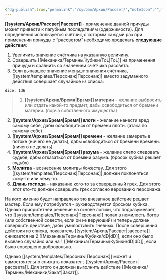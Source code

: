 ```yaml
---
{"dg-publish":true,"permalink":"/system/Архив/Рассвет/","noteIcon":"","created":"2025-08-21T13:47:54.785+03:00","updated":"2025-07-29T23:53:08.222+03:00"}
---
```


**[[system/Архив/Рассвет\|Рассвет]]** - применение данной причуды может привести к пагубным последствиям (одержимости). Для определения используется счётчик, с которым каждый раз при применении причуды с “рассветом” необходимо проделать **следующие действия**:
1. Увеличить значение счётчика на указанную величину.
2. Совершить [[Механика/Термины/Кубики/ToL\|ToL]] на применения причуды и сравнить со значением счётчика рассвета.
3. Если выпавшее значение меньше значения счётчика, [[system/templates/Персонаж\|Персонаж]] вместо задуманного действия совершает случайное из списка:

`dice: 1d6`

>1. **[[system/Архив/Бремя\|Бремя]] материи** - желание выбросить или отдать какой-то предмет, дабы освободиться от бремени материи. (порча собственного имущества)
2. **[[system/Архив/Бремя\|Бремя]] плоти** - желание нанести вред самому себе, дабы освободиться от бремени плоти. (атака по самому себе)
3. **[[system/Архив/Бремя\|Бремя]] времени** - желание замереть в потоке (ничего не делать), дабы освободиться от бремени времени. (ничего не делать)
4. **[[system/Архив/Бремя\|Бремя]] разума** - желание слепо следовать судьбе, дабы отказаться от бремени разума. (бросок кубика решает судьбу)
5. **Молитва** - вознесение молитвы божеству. Для этого [[system/templates/Персонаж\|Персонаж]] должен поклоняться кому-то или чему-то. 
6. **Длань господа** - наказание кого-то за совершенный грех. Для этого этот кто-то должен совершить грех согласно верованию персонажа.

На кого именно будет направлено это внезапное действие решает мастер. Если ему потребуется - руководствуется броском кубика. Однако приоритетней решение на основе логики, что подразумевает, что [[system/templates/Персонаж\|Персонаж]] попал в немилость богов (или собственной совести, если он не верующий) и теперь должен совершить действие, дабы умилостивить гневных. 
После совершения действия из списка, показатель [[system/Архив/Рассвет\|зассвета]] снижается на 2 [[Механика/Термины/Кубики/dD\|dD]], если оно было вызвано случайно или на 1 [[Механика/Термины/Кубики/dD\|dD]], если было совершено добровольно. 

Однако [[system/templates/Персонаж\|Персонаж]] может и самостоятельно снижать показатель [[system/Архив/Рассвет\|рассвета]]. Для этого он должен выполнить действие [[Механика/Термины/Механики/Закат\|Закат]].